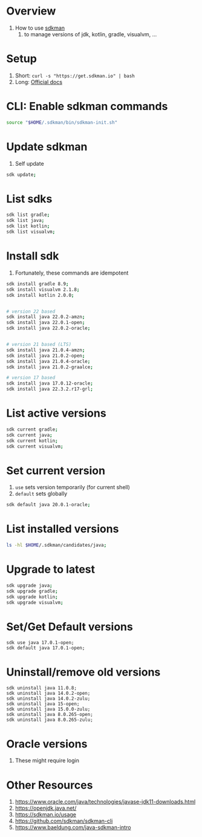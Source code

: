 # Overview

1. How to use [sdkman](https://sdkman.io/)
    1. to manage versions of jdk, kotlin, gradle, visualvm, ...

# Setup

1. Short: `curl -s "https://get.sdkman.io" | bash`
1. Long: [Official docs](https://sdkman.io/install)

# CLI: Enable sdkman commands

```sh
source "$HOME/.sdkman/bin/sdkman-init.sh"
```

# Update sdkman

1. Self update

```sh
sdk update;
```

# List sdks

```sh
sdk list gradle;
sdk list java;
sdk list kotlin;
sdk list visualvm;
```

# Install sdk

1. Fortunately, these commands are idempotent

```sh
sdk install gradle 8.9;
sdk install visualvm 2.1.8;
sdk install kotlin 2.0.0;


# version 22 based
sdk install java 22.0.2-amzn;
sdk install java 22.0.1-open;
sdk install java 22.0.2-oracle;


# version 21 based (LTS)
sdk install java 21.0.4-amzn;
sdk install java 21.0.2-open;
sdk install java 21.0.4-oracle;
sdk install java 21.0.2-graalce;

# version 17 based
sdk install java 17.0.12-oracle;
sdk install java 22.3.2.r17-grl;
```

# List active versions

```sh
sdk current gradle;
sdk current java;
sdk current kotlin;
sdk current visualvm;
```

# Set current version

1. `use` sets version temporarily (for current shell)
1. `default` sets globally

```bash
sdk default java 20.0.1-oracle;
```

# List installed versions

```bash
ls -hl $HOME/.sdkman/candidates/java;
```

# Upgrade to latest

```sh
sdk upgrade java;
sdk upgrade gradle;
sdk upgrade kotlin;
sdk upgrade visualvm;
```

# Set/Get Default versions

```
sdk use java 17.0.1-open;
sdk default java 17.0.1-open;
```

# Uninstall/remove old versions

```
sdk uninstall java 11.0.8;
sdk uninstall java 14.0.2-open;
sdk uninstall java 14.0.2-zulu;
sdk uninstall java 15-open;
sdk uninstall java 15.0.0-zulu;
sdk uninstall java 8.0.265-open;
sdk uninstall java 8.0.265-zulu;
```

# Oracle versions

1. These might require login

# Other Resources

1. https://www.oracle.com/java/technologies/javase-jdk11-downloads.html
1. https://openjdk.java.net/
1. https://sdkman.io/usage
1. https://github.com/sdkman/sdkman-cli
1. https://www.baeldung.com/java-sdkman-intro
